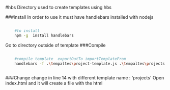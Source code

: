 #hbs Directory used to create templates using hbs 

###install
In order to use it must have handlebars installed with nodejs
```bash

    #to install
    npm -g  install handlebars

```
Go to directory outside of template
###Compile
```bash

    #compile template  exportOutTo importTemplateFrom
    handlebars -f .\tempaltes\project-template.js .\tempaltes\projects.handlebars
    
```

###Change 
change in line 14 with different template name : 'projects'
Open index.html and it will create a file with the html